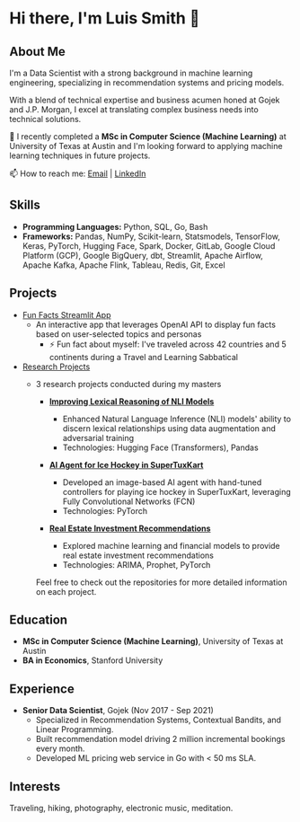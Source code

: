 # Hi there, I'm Luis Smith 👋

## About Me
I'm a Data Scientist with a strong background in machine learning engineering, specializing in recommendation systems and pricing models. 

With a blend of technical expertise and business acumen honed at Gojek and J.P. Morgan, I excel at translating complex business needs into technical solutions.

🌱 I recently completed a **MSc in Computer Science (Machine Learning)** at University of Texas at Austin and I'm looking forward to applying machine learning techniques in future projects.

📫 How to reach me: [Email](mailto:smithla02@gmail.com) | [LinkedIn](https://www.linkedin.com/in/luis-a-smith/)

## Skills
- **Programming Languages:** Python, SQL, Go, Bash
- **Frameworks:** Pandas, NumPy, Scikit-learn, Statsmodels, TensorFlow, Keras, PyTorch, Hugging Face, Spark, Docker, GitLab, Google Cloud Platform (GCP), Google BigQuery, dbt, Streamlit, Apache Airflow, Apache Kafka, Apache Flink, Tableau, Redis, Git, Excel 

## Projects
- [Fun Facts Streamlit App](https://github.com/smithla02/fun_facts)
  - An interactive app that leverages OpenAI API to display fun facts based on user-selected topics and personas
    - ⚡ Fun fact about myself: I've traveled across 42 countries and 5 continents during a Travel and Learning Sabbatical
- [Research Projects](https://github.com/smithla02/research_projects)
  - 3 research projects conducted during my masters
    - **[Improving Lexical Reasoning of NLI Models](https://github.com/smithla02/research-projects/blob/main/Improving%20Lexical%20Reasoning%20of%20Natural%20Language%20Models%20via%20Data%20Augmentation%20and%20Adversarial%20Training.pdf)**
      - Enhanced Natural Language Inference (NLI) models' ability to discern lexical relationships using data augmentation and adversarial training
      - Technologies: Hugging Face (Transformers), Pandas
  
    - **[AI Agent for Ice Hockey in SuperTuxKart](https://github.com/smithla02/research-projects/blob/main/An%20Image-Based%20Agent%20with%20a%20Hand-Tuned%20Controller%20for%20Ice%20Hockey%20Strategy%20in%20SuperTuxKart.pdf)**
      - Developed an image-based AI agent with hand-tuned controllers for playing ice hockey in SuperTuxKart, leveraging Fully Convolutional Networks (FCN)
      - Technologies: PyTorch
  
    - **[Real Estate Investment Recommendations](https://github.com/smithla02/research-projects/blob/main/Real%20Estate%20Investment%20Recommendations%20Using%20Machine%20Learning%20Techniques.pdf)**
      -   Explored machine learning and financial models to provide real estate investment recommendations
      -   Technologies: ARIMA, Prophet, PyTorch

    Feel free to check out the repositories for more detailed information on each project.

## Education
- **MSc in Computer Science (Machine Learning)**, University of Texas at Austin
- **BA in Economics**, Stanford University

## Experience
- **Senior Data Scientist**, Gojek (Nov 2017 - Sep 2021)
  - Specialized in Recommendation Systems, Contextual Bandits, and Linear Programming.
  - Built recommendation model driving 2 million incremental bookings every month.
  - Developed ML pricing web service in Go with < 50 ms SLA.

## Interests
Traveling, hiking, photography, electronic music, meditation.
